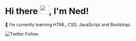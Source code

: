 # Hi there <img src="https://raw.githubusercontent.com/MartinHeinz/MartinHeinz/master/wave.gif" width="30px">, I'm Ned!
🌱 I’m currently learning HTML, CSS, JavaScript and Bootstrap.

![Twitter Follow](https://img.shields.io/twitter/follow/NedMarafawi?label=Documenting%20my%20journey&style=social)


<!--
**NedMarafawi/NedMarafawi** is a ✨ _special_ ✨ repository because its `README.md` (this file) appears on your GitHub profile.


Here are some ideas to get you started:

- 🔭 I’m currently working on ...
- 🌱 I’m currently learning ...
- 👯 I’m looking to collaborate on ...
- 🤔 I’m looking for help with ...
- 💬 Ask me about ...
- 📫 How to reach me: ...
- 😄 Pronouns: ...
- ⚡ Fun fact: ...
-->
